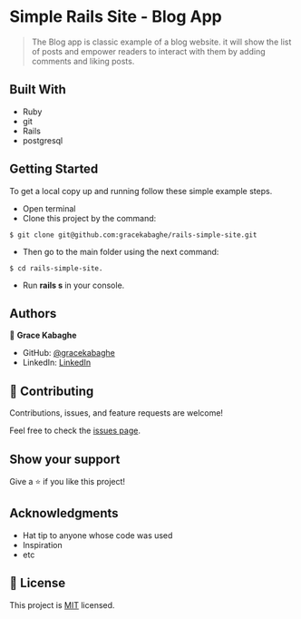 # Simple Rails Site - Blog App

> The Blog app is classic example of a blog website. it will show the list of posts and empower readers to interact with them by adding comments and liking posts.

## Built With
- Ruby
- git
- Rails
- postgresql

## Getting Started

To get a local copy up and running follow these simple example steps.
- Open terminal
- Clone this project by the command: 

```
$ git clone git@github.com:gracekabaghe/rails-simple-site.git
```

- Then go to the main folder using the next command:

```
$ cd rails-simple-site.
```
- Run <b>rails s</b> in your console.


## Authors

👤 **Grace Kabaghe**

- GitHub: [@gracekabaghe](https://github.com/gracekabaghe)
- LinkedIn: [LinkedIn](https://www.linkedin.com/in/grace-kabaghe)


## 🤝 Contributing

Contributions, issues, and feature requests are welcome!

Feel free to check the [issues page](../../issues/).

## Show your support

Give a ⭐️ if you like this project!

## Acknowledgments

- Hat tip to anyone whose code was used
- Inspiration
- etc

## 📝 License

This project is [MIT](./MIT.md) licensed.